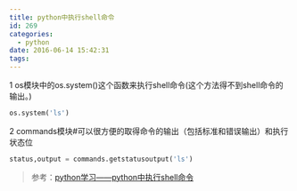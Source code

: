 ```yaml
---
title: python中执行shell命令
id: 269
categories:
  - python
date: 2016-06-14 15:42:31
tags:
---
```


1 os模块中的os.system()这个函数来执行shell命令(这个方法得不到shell命令的输出。)


``` python
os.system('ls')
```

2 commands模块#可以很方便的取得命令的输出（包括标准和错误输出）和执行状态位


``` python
status,output = commands.getstatusoutput('ls')
```

> 参考：[python学习——python中执行shell命令](http://zhou123.blog.51cto.com/4355617/1312791)